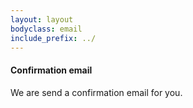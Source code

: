 ```yaml
---
layout: layout
bodyclass: email
include_prefix: ../
---
```

<!-- TODO: Try to separate markup and content -->
<section class="section--center mdl-grid mdl-grid--no-spacing mdl-shadow--2dp">
  <div class="mdl-card mdl-cell mdl-cell--12-col">
    <div class="mdl-card__supporting-text">
      <h4>Confirmation email</h4>
        <p>We are send a confirmation email for you.</p>
    </div>
  </div>
</section>
